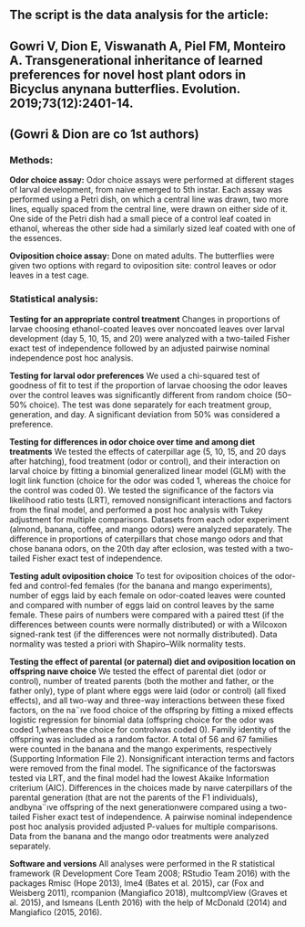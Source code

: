 ## The script is the data analysis for the article:
## Gowri V, Dion E, Viswanath A, Piel FM, Monteiro A. Transgenerational inheritance of learned preferences for novel host plant odors in Bicyclus anynana butterflies. Evolution. 2019;73(12):2401-14.
## (Gowri & Dion are co 1st authors)

### Methods:
**Odor choice assay:** 
Odor choice assays were performed at different stages of larval development, from naive emerged to 5th instar. 
Each assay was performed using a Petri dish, on which a central line was drawn, two more lines, equally spaced from the central line, were drawn on either side of it. 
One side of the Petri dish had a small piece of a control leaf coated in ethanol, whereas the other side had a similarly sized leaf coated with one of the essences. 

**Oviposition choice assay:** 
Done on mated adults. The butterflies were given two options with regard to oviposition site: control leaves or odor leaves in a test cage.

### Statistical analysis:
**Testing for an appropriate control treatment**
Changes in proportions of larvae choosing ethanol-coated leaves over noncoated leaves over larval development (day 5, 10, 15, and   20) were analyzed with a two-tailed 
Fisher exact test of independence followed by an adjusted pairwise nominal independence post hoc analysis.

**Testing for larval odor preferences**
We used a chi-squared test of goodness of fit to test if the proportion of larvae choosing the odor leaves over the control leaves was significantly different from random choice (50–50% choice).
The test was done separately for each treatment group, generation, and day. 
A significant deviation from 50% was considered a preference.

**Testing for differences in odor choice over time and among diet treatments**
We tested the effects of caterpillar age (5, 10, 15, and 20 days after hatching), food treatment (odor or control), and their interaction on larval choice 
by fitting a binomial generalized linear model (GLM) with the logit link function (choice for the odor was coded 1, whereas the choice for the control was coded 0). 
We tested the significance of the factors via likelihood ratio tests (LRT), removed nonsignificant interactions and factors from the final model, and performed a post hoc analysis with Tukey
adjustment for multiple comparisons. 
Datasets from each odor experiment (almond, banana, coffee, and mango odors) were analyzed separately. 
The difference in proportions of caterpillars that chose mango odors and that chose banana odors, on the 20th day after eclosion, was tested with a two-tailed Fisher exact test of
independence.

**Testing adult oviposition choice**
To test for oviposition choices of the odor-fed and control-fed females (for the banana and mango experiments), number of eggs laid by each female on odor-coated leaves were counted and compared
with number of eggs laid on control leaves by the same female. 
These pairs of numbers were compared with a paired ttest (if the differences between counts were normally distributed) or with a Wilcoxon signed-rank test (if the differences were not
normally distributed).
Data normality was tested a priori with Shapiro–Wilk normality tests.

**Testing the effect of parental (or paternal) diet and oviposition location on offspring naıve choice**
We tested the effect of parental diet (odor or control), number of treated parents (both the mother and father, or the father only), type of plant where eggs were laid (odor or control) (all fixed effects),
and all two-way and three-way interactions between these fixed factors, on the na¨ıve food choice of the offspring by fitting a mixed effects logistic regression for binomial data (offspring choice for
the odor was coded 1,whereas the choice for controlwas coded 0).
Family identity of the offspring was included as a random factor.
A total of 56 and 67 families were counted in the banana and the mango experiments, respectively (Supporting Information File 2).
Nonsignificant interaction terms and factors were removed from the final model. 
The significance of the factorswas tested via LRT, and the final model had the lowest Akaike Information criterium (AIC). 
Differences in the choices made by naıve caterpillars of the parental generation (that are not the parents of the F1 individuals), andbyna¨ıve offspring of the next generationwere compared using
a two-tailed Fisher exact test of independence. 
A pairwise nominal independence post hoc analysis provided adjusted P-values for multiple comparisons. Data from the banana and the mango odor treatments were analyzed separately.

**Software and versions**
All analyses were performed in the R statistical framework (R Development Core Team 2008; RStudio Team 2016)
with the packages Rmisc (Hope 2013), lme4 (Bates et al. 2015), car (Fox and Weisberg 2011), 
rcompanion (Mangiafico 2018), multcompView (Graves et al. 2015), and lsmeans (Lenth 2016)
with the help of McDonald (2014) and Mangiafico (2015, 2016).





